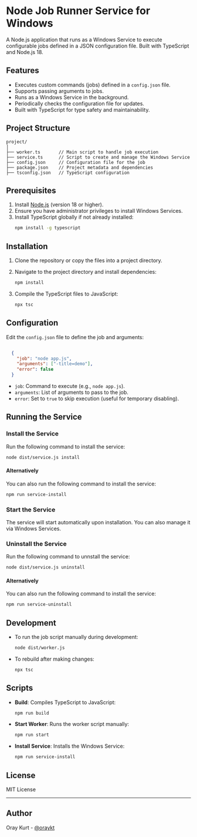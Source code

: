 # Node Job Runner Service for Windows

A Node.js application that runs as a Windows Service to execute configurable jobs defined in a JSON configuration file. Built with TypeScript and Node.js 18.

## Features

- Executes custom commands (jobs) defined in a `config.json` file.
- Supports passing arguments to jobs.
- Runs as a Windows Service in the background.
- Periodically checks the configuration file for updates.
- Built with TypeScript for type safety and maintainability.

## Project Structure

```
project/
│
├── worker.ts       // Main script to handle job execution
├── service.ts      // Script to create and manage the Windows Service
├── config.json     // Configuration file for the job
├── package.json    // Project metadata and dependencies
├── tsconfig.json   // TypeScript configuration
```

## Prerequisites

1. Install [Node.js](https://nodejs.org/) (version 18 or higher).
2. Ensure you have administrator privileges to install Windows Services.
3. Install TypeScript globally if not already installed:
   ```bash
   npm install -g typescript
   ```

## Installation

1. Clone the repository or copy the files into a project directory.
2. Navigate to the project directory and install dependencies:
   ```bash
   npm install
   ```

3. Compile the TypeScript files to JavaScript:
   ```bash
   npx tsc
   ```

## Configuration

Edit the `config.json` file to define the job and arguments:

```json

  {
    "job": "node app.js",
    "arguments": ["-title=demo"],
    "error": false
  }

```

- `job`: Command to execute (e.g., `node app.js`).
- `arguments`: List of arguments to pass to the job.
- `error`: Set to `true` to skip execution (useful for temporary disabling).

## Running the Service

### Install the Service

Run the following command to install the service:

```bash
node dist/service.js install
```

#### Alternatively

You can also run the following command to install the service:

```bash
npm run service-install
```

### Start the Service

The service will start automatically upon installation. You can also manage it via Windows Services.

### Uninstall the Service

Run the following command to unnstall the service:

```bash
node dist/service.js uninstall
```

#### Alternatively

You can also run the following command to install the service:

```bash
npm run service-uninstall
```

## Development

- To run the job script manually during development:
  ```bash
  node dist/worker.js
  ```

- To rebuild after making changes:
  ```bash
  npx tsc
  ```

## Scripts

- **Build**: Compiles TypeScript to JavaScript:
  ```bash
  npm run build
  ```

- **Start Worker**: Runs the worker script manually:
  ```bash
  npm run start
  ```

- **Install Service**: Installs the Windows Service:
  ```bash
  npm run service-install
  ```

## License

MIT License

---

## Author

Oray Kurt - [@oraykt](https://github.com/oraykt)
